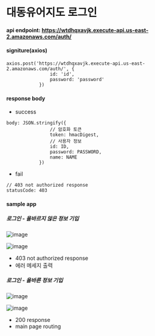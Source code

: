 # 대동유어지도 로그인

#### api endpoint: https://wtdhqxavjk.execute-api.us-east-2.amazonaws.com/auth/

#### signiture(axios)

```
axios.post('https://wtdhqxavjk.execute-api.us-east-2.amazonaws.com/auth/', {
                id: 'id',
                password: 'password'
            })
```

#### response body
- success
```
body: JSON.stringify({
                // 암호화 토큰
                token: hmacDigest,
                // 사용자 정보
                id: ID,
                password: PASSWORD,
                name: NAME
            })
```
- fail

```
// 403 not authorized response
statusCode: 403
```


#### sample app

##### 로그인 - 올바르지 않은 정보 기입


![image](https://user-images.githubusercontent.com/66404645/230878973-889c9432-d076-415f-b9ea-4a556d81af59.png)

![image](https://user-images.githubusercontent.com/66404645/230879097-c4e16824-fc57-4c45-870d-199d803fd71f.png)

- 403 not authorized response
- 에러 메세지 출력


##### 로그인 - 올바른 정보 기입

![image](https://user-images.githubusercontent.com/66404645/230879902-d993556a-ce58-4f0d-aa9b-82ed970df7dd.png)

![image](https://user-images.githubusercontent.com/66404645/230879788-2cd65be0-ca1f-4da6-9eb7-d95c3fedb663.png)

- 200 response
- main page routing
